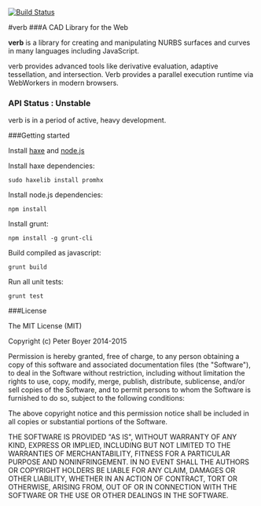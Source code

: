 [![Build Status](https://travis-ci.org/pboyer/verb.svg?branch=master)](https://travis-ci.org/pboyer/verb)

#verb
###A CAD Library for the Web

<strong>verb</strong> is a library for creating and manipulating NURBS surfaces and curves in many languages including JavaScript.

verb provides advanced tools like derivative evaluation, adaptive tessellation, and intersection.  Verb provides a parallel execution runtime via WebWorkers in modern browsers.

### API Status : Unstable

verb is in a period of active, heavy development.  

###Getting started

Install <a href="http://haxe.org/">haxe</a> and <a href="http://haxe.org/">node.js</a>

Install haxe dependencies:

	sudo haxelib install promhx

Install node.js dependencies:

	npm install

Install grunt:

	npm install -g grunt-cli

Build compiled as javascript:

	grunt build

Run all unit tests:

	grunt test

###License

The MIT License (MIT)

Copyright (c) Peter Boyer 2014-2015

Permission is hereby granted, free of charge, to any person obtaining a copy
of this software and associated documentation files (the "Software"), to deal
in the Software without restriction, including without limitation the rights
to use, copy, modify, merge, publish, distribute, sublicense, and/or sell
copies of the Software, and to permit persons to whom the Software is
furnished to do so, subject to the following conditions:

The above copyright notice and this permission notice shall be included in
all copies or substantial portions of the Software.

THE SOFTWARE IS PROVIDED "AS IS", WITHOUT WARRANTY OF ANY KIND, EXPRESS OR
IMPLIED, INCLUDING BUT NOT LIMITED TO THE WARRANTIES OF MERCHANTABILITY,
FITNESS FOR A PARTICULAR PURPOSE AND NONINFRINGEMENT. IN NO EVENT SHALL THE
AUTHORS OR COPYRIGHT HOLDERS BE LIABLE FOR ANY CLAIM, DAMAGES OR OTHER
LIABILITY, WHETHER IN AN ACTION OF CONTRACT, TORT OR OTHERWISE, ARISING FROM,
OUT OF OR IN CONNECTION WITH THE SOFTWARE OR THE USE OR OTHER DEALINGS IN
THE SOFTWARE.

